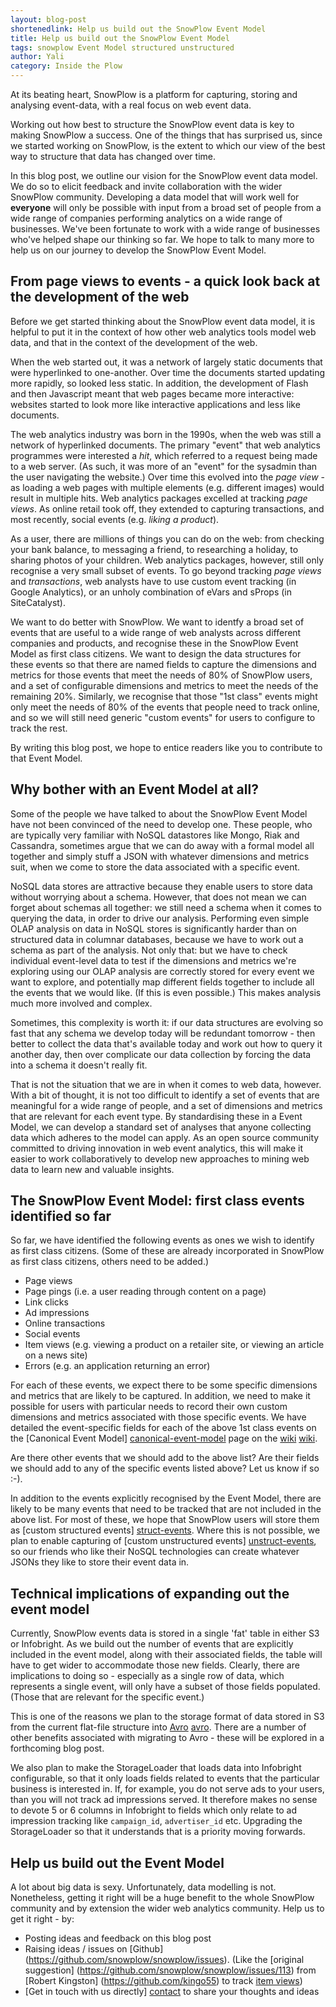 ```yaml
---
layout: blog-post
shortenedlink: Help us build out the SnowPlow Event Model
title: Help us build out the SnowPlow Event Model
tags: snowplow Event Model structured unstructured
author: Yali
category: Inside the Plow
---
```


At its beating heart, SnowPlow is a platform for capturing, storing and analysing event-data, with a real focus on web event data. 

Working out how best to structure the SnowPlow event data is key to making SnowPlow a success. One of the things that has surprised us, since we started working on SnowPlow, is the extent to which our view of the best way to structure that data has changed over time.

In this blog post, we outline our vision for the SnowPlow event data model. We do so to elicit feedback and invite collaboration with the wider SnowPlow community. Developing a data model that will work well for **everyone** will only be possible with input from a broad set of people from a wide range of companies performing analytics on a wide range of businesses. We've been fortunate to work with a wide range of businesses who've helped shape our thinking so far. We hope to talk to many more to help us on our journey to develop the SnowPlow Event Model.

<!--more-->

## From page views to events - a quick look back at the development of the web

Before we get started thinking about the SnowPlow event data model, it is helpful to put it in the context of how other web analytics tools model web data, and that in the context of the development of the web.

When the web started out, it was a network of largely static documents that were hyperlinked to one-another. Over time the documents started updating more rapidly, so looked less static. In addition, the development of Flash and then Javascript meant that web pages became more interactive: websites started to look more like interactive applications and less like documents. 

The web analytics industry was born in the 1990s, when the web was still a network of hyperlinked documents. The primary "event" that web analytics programmes were interested a _hit_, which referred to a request being made to a web server. (As such, it was more of an "event" for the sysadmin than the user navigating the website.) Over time this evolved into the _page view_ - as loading a web pages with multiple elements (e.g. different images) would result in multiple hits. Web analytics packages excelled at tracking _page views_. As online retail took off, they extended to capturing transactions, and most recently, social events (e.g. _liking a product_).

As a user, there are millions of things you can do on the web: from checking your bank balance, to messaging a friend, to researching a holiday, to sharing photos of your children. Web analytics packages, however, still only recognise a very small subset of events. To go beyond tracking _page views_ and _transactions_, web analysts have to use custom event tracking (in Google Analytics), or an unholy combination of eVars and sProps (in SiteCatalyst). 

We want to do better with SnowPlow. We want to identfy a broad set of events that are useful to a wide range of web analysts across different companies and products, and recognise these in the SnowPlow Event Model as first class citizens. We want to design the data structures for these events so that there are named fields to capture the dimensions and metrics for those events that meet the needs of 80% of SnowPlow users, and a set of configurable dimensions and metrics to meet the needs of the remaining 20%. Similarly, we recognise that those "1st class" events might only meet the needs of 80% of the events that people need to track online, and so we will still need generic "custom events" for users to configure to track the rest. 

By writing this blog post, we hope to entice readers like you to contribute to that Event Model.

## Why bother with an Event Model at all?

Some of the people we have talked to about the SnowPlow Event Model have not been convinced of the need to develop one. These people, who are typically very familiar with NoSQL datastores like Mongo, Riak and Cassandra, sometimes argue that we can do away with a formal model all together and simply stuff a JSON with whatever dimensions and metrics suit, when we come to store the data associated with a specific event.

NoSQL data stores are attractive because they enable users to store data without worrying about a schema. However, that does not mean we can forget about schemas all together: we still need a schema when it comes to querying the data, in order to drive our analysis. Performing even simple OLAP analysis on data in NoSQL stores is significantly harder than on structured data in columnar databases, because we have to work out a schema as part of the analysis. Not only that: but we have to check individual event-level data to test if the dimensions and metrics we're exploring using our OLAP analysis are correctly stored for every event we want to explore, and potentially map different fields together to include all the events that we would like. (If this is even possible.) This makes analysis much more involved and complex.

Sometimes, this complexity is worth it: if our data structures are evolving so fast that any schema we develop today will be redundant tomorrow - then better to collect the data that's available today and work out how to query it another day, then over complicate our data collection by forcing the data into a schema it doesn't really fit. 

That is not the situation that we are in when it comes to web data, however. With a bit of thought, it is not too difficult to identify a set of events that are meaningful for a wide range of people, and a set of dimensions and metrics that are relevant for each event type. By standardising these in a Event Model, we can develop a standard set of analyses that anyone collecting data which adheres to the model can apply. As an open source community committed to driving innovation in web event analytics, this will make it easier to work collaboratively to develop new approaches to mining web data to learn new and valuable insights.

## The SnowPlow Event Model: first class events identified so far

So far, we have identified the following events as ones we wish to identify as first class citizens. (Some of these are already incorporated in SnowPlow as first class citizens, others need to be added.)

* Page views
* Page pings (i.e. a user reading through content on a page)
* Link clicks
* Ad impressions
* Online transactions
* Social events
* Item views (e.g. viewing a product on a retailer site, or viewing an article on a news site)
* Errors (e.g. an application returning an error)

For each of these events, we expect there to be some specific dimensions and metrics that are likely to be captured. In addition, we need to make it possible for users with particular needs to record their own custom dimensions and metrics associated with those specific events. We have detailed the event-specific fields for each of the above 1st class events on the [Canonical Event Model] [canonical-event-model] page on the [wiki] [wiki].

Are there other events that we should add to the above list? Are their fields we should add to any of the specific events listed above? Let us know if so :-).

In addition to the events explicitly recognised by the Event Model, there are likely to be many events that need to be tracked that are not included in the above list. For most of these, we hope that SnowPlow users will store them as [custom structured events] [struct-events]. Where this is not possible, we plan to enable capturing of [custom unstructured events] [unstruct-events], so our friends who like their NoSQL technologies can create whatever JSONs they like to store their event data in.

## Technical implications of expanding out the event model

Currently, SnowPlow events data is stored in a single 'fat' table in either S3 or Infobright. As we build out the number of events that are explicitly included in the event model, along with their associated fields, the table will have to get wider to accommodate those new fields. Clearly, there are implications to doing so - especially as a single row of data, which represents a single event, will only have a subset of those fields populated. (Those that are relevant for the specific event.)

This is one of the reasons we plan to the storage format of data stored in S3 from the current flat-file structure into [Avro] [avro]. There are a number of other benefits associated with migrating to Avro - these will be explored in a forthcoming blog post.

We also plan to make the StorageLoader that loads data into Infobright configurable, so that it only loads fields related to events that the particular business is interested in. If, for example, you do not serve ads to your users, than you will not track ad impressions served. It therefore makes no sense to devote 5 or 6 columns in Infobright to fields which only relate to ad impression tracking like `campaign_id`, `advertiser_id` etc. Upgrading the StorageLoader so that it understands that is a priority moving forwards.

## Help us build out the Event Model

A lot about big data is sexy. Unfortunately, data modelling is not. Nonetheless, getting it right will be a huge benefit to the whole SnowPlow community and by extension the wider web analytics community. Help us to get it right - by:

* Posting ideas and feedback on this blog post
* Raising ideas / issues on [Github] (https://github.com/snowplow/snowplow/issues). (Like the [original suggestion] (https://github.com/snowplow/snowplow/issues/113) from [Robert Kingston] (https://github.com/kingo55) to track [item views](https://github.com/snowplow/snowplow/issues/113)) 
* [Get in touch with us directly] [contact] to share your thoughts and ideas

[canonical-event-model]: https://github.com/snowplow/snowplow/wiki/canonical-event-model
[struct-events]: https://github.com/snowplow/snowplow/wiki/canonical-event-model#wiki-customstruct
[wiki]: https://github.com/snowplow/snowplow/wiki
[unstruct-events]: https://github.com/snowplow/snowplow/wiki/canonical-event-model#wiki-customunstruct
[avro]: http://avro.apache.org/
[contact]: /contact/index.html